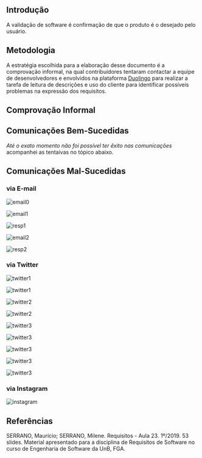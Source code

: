 ## Introdução

A validação de software é confirmação de que o produto é o desejado pelo usuário.

## Metodologia

A estratégia escolhida para a elaboração desse documento é a comprovação informal, na qual contribuidores tentaram contactar a equipe de desenvolvedores e envolvidos na plataforma [Duolingo](https://www.duolingo.com/) para realizar a tarefa de leitura de descrições e uso do cliente para identificar possíveis problemas na expressão dos requisitos.

## Comprovação Informal

## Comunicações Bem-Sucedidas

_Até o exato momento não foi possível ter êxito nas comunicações_ acompanhei as tentaivas no tópico abaixo.

## Comunicações Mal-Sucedidas

### via E-mail

![email0](https://i.imgur.com/z4xpnov.png)

![email1](https://i.imgur.com/34IqTOD.png)

![resp1](https://i.imgur.com/XdLku34.png)

![email2](https://i.imgur.com/34IqTOD.png)

![resp2](https://i.imgur.com/fiuG4SR.png)

### via Twitter

![twitter1](https://i.imgur.com/Qk2TFc5.png)

![twitter1](https://i.imgur.com/Tk9iQND.jpg)

![twitter2](https://i.imgur.com/QA8MofY.png)

![twitter2](https://i.imgur.com/UXf0KQb.jpg)

![twitter3](https://i.imgur.com/KvSpn0V.png)

![twitter3](https://i.imgur.com/TPMtH5n.jpg)

![twitter3](https://i.imgur.com/vJSRYAc.jpg)

![twitter3](https://i.imgur.com/uXw7zzg.jpg)

![twitter3](https://i.imgur.com/D5YGj5f.jpg)

### via Instagram

![instagram](https://i.imgur.com/JezYgxp.jpg)


## Referências

SERRANO, Maurício; SERRANO, Milene. Requisitos - Aula 23. 1º/2019. 53 slides. Material apresentado para a disciplina de Requisitos de Software no curso de Engenharia de Software da UnB, FGA.
